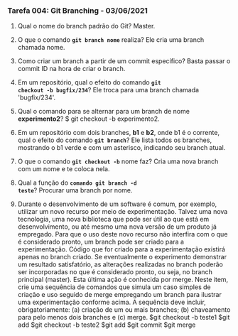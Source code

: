 ﻿### Tarefa 004: Git Branching - 03/06/2021

1. Qual o nome do branch padrão do Git?
Master.

2. O que o comando **<code>git branch nome</code>** realiza?
Ele cria uma branch chamada nome.

3. Como criar um branch a partir de um commit específico?
Basta passar o commit ID na hora de criar o branch.

4. Em um repositório, qual o efeito do comando **<code>git checkout -b bugfix/234</code>**?
Ele troca para uma branch chamada 'bugfix/234'.

5. Qual o comando para se alternar para um branch de nome **experimento2**?
$ git checkout -b experimento2.

6. Em um repositório com dois branches, **b1** e **b2**, onde b1 é o corrente, qual o efeito do comando **<code>git branch</code>**?
Ele lista todos os branches, mostrando o b1 verde e com um asterisco,
indicando seu branch atual.

7. O que o comando **<code>git checkout -b</code>** nome faz?
Cria uma nova branch com um nome e te coloca nela.

8. Qual a função do <code>**comando git branch -d teste</code>**?
Procurar uma branch por nome.

9. Durante o desenvolvimento de um software é comum, por exemplo, utilizar um novo recurso por meio de experimentação. Talvez uma nova tecnologia, uma nova biblioteca que pode ser útil ao que está em desenvolvimento, ou até mesmo uma nova versão de um produto já empregado. Para que o uso deste novo recurso não interfira com o que é considerado pronto, um branch pode ser criado para a experimentação. Código que for criado para a experimentação existirá apenas no branch criado. Se eventualmente o experimento demonstrar um resultado satisfatório, as alterações realizadas no branch poderão ser incorporadas no que é considerado pronto, ou seja, no branch principal (master). Esta última ação é conhecida por merge. Neste item, crie uma sequência de comandos que simula um caso simples de criação e uso seguido de merge empregando um branch para ilustrar uma experimentação conforme acima. A sequência deve incluir, obrigatoriamente: (a) criação de um ou mais branches; (b) chaveamento para pelo menos dois branches e (c) merge.
$git checkout -b teste1
$git add
$git checkout -b teste2
$git add
$git commit
$git merge
